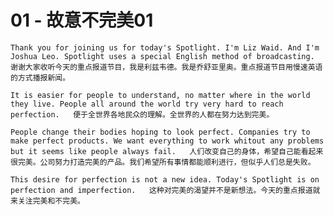 # 01 - 故意不完美01

`Thank you for joining us for today's Spotlight. I'm Liz Waid. And I'm Joshua Leo. Spotlight uses a special English method of broadcasting.  
谢谢大家收听今天的重点报道节目，我是利兹韦德。我是乔舒亚里奥。重点报道节目用慢速英语的方式播报新闻。`

`It is easier for people to understand, no matter where in the world they live. People all around the world try very hard to reach perfection.  
便于全世界各地民众的理解。全世界的人都在努力达到完美。`

`People change their bodies hoping to look perfect. Companies try to make perfect products. We want everything to work whitout any problems but it seems like people always fail.  
人们改变自己的身体，希望自己能看起来很完美。公司努力打造完美的产品。我们希望所有事情都能顺利进行，但似乎人们总是失败。`

`This desire for perfection is not a new idea. Today's Spotlight is on perfection and imperfection.  
这种对完美的渴望并不是新想法。今天的重点报道就来关注完美和不完美。`

